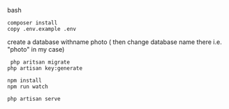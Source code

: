  bash
 ```
 composer install
 copy .env.example .env 
 ```
 create a database  withname photo
 ( then change database name there i.e. "photo" in my case)
 ```
  php aritsan migrate 
 php artisan key:generate
 ```
```
npm install 
npm run watch 
```
```
php artisan serve
```
